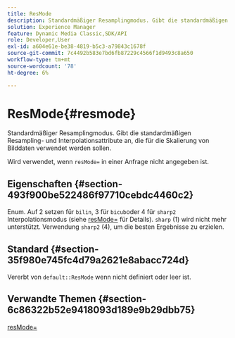 ```yaml
---
title: ResMode
description: Standardmäßiger Resamplingmodus. Gibt die standardmäßigen Resampling- und Interpolationsattribute an, die für die Skalierung von Bilddaten verwendet werden sollen.
solution: Experience Manager
feature: Dynamic Media Classic,SDK/API
role: Developer,User
exl-id: a604e61e-be38-4819-b5c3-a79843c1678f
source-git-commit: 7c4492b583e7bd6fb87229c4566f1d9493c8a650
workflow-type: tm+mt
source-wordcount: '78'
ht-degree: 6%

---
```


# ResMode{#resmode}

Standardmäßiger Resamplingmodus. Gibt die standardmäßigen Resampling- und Interpolationsattribute an, die für die Skalierung von Bilddaten verwendet werden sollen.

Wird verwendet, wenn `resMode=` in einer Anfrage nicht angegeben ist.

## Eigenschaften {#section-493f900be522486f97710cebdc4460c2}

Enum. Auf 2 setzen für `bilin`, 3 für `bicub`oder 4 für `sharp2` Interpolationsmodus (siehe [resMode=](/help/aem-is-ir-api/is-api/http-ref/image-serving-api-ref/c-http-protocol-reference/c-command-reference/r-is-http-resmode.md) für Details). `sharp` (1) wird nicht mehr unterstützt. Verwendung `sharp2` (4), um die besten Ergebnisse zu erzielen.

## Standard {#section-35f980e745fc4d79a2621e8abacc724d}

Vererbt von `default::ResMode` wenn nicht definiert oder leer ist.

## Verwandte Themen {#section-6c86322b52e9418093d189e9b29dbb75}

[resMode=](../../../../../is-api/image-catalog/image-serving-api-ref/c-image-catalog-reference/c-attributes-reference/r-is-cat-resmode.md#reference-609095ef568743a086f28d87c54dafa2)
